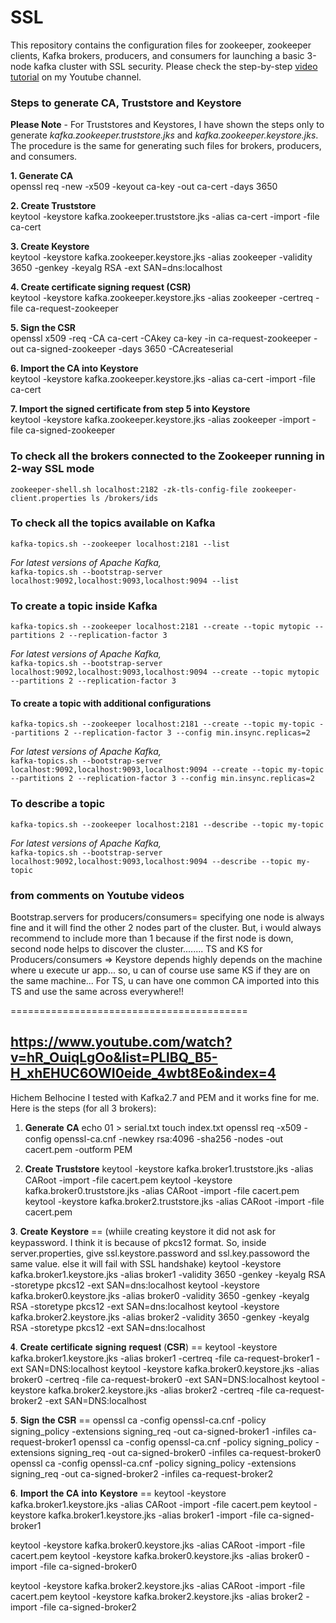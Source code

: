 # SSL
This repository contains the configuration files for zookeeper, zookeeper clients, Kafka brokers, producers, and consumers for launching a basic 3-node kafka cluster with SSL security. Please check the step-by-step [video tutorial](https://www.youtube.com/watch?v=hR_OuiqLgOo) on my Youtube channel.


### Steps to generate CA, Truststore and Keystore 

**Please Note** - For Truststores and Keystores, I have shown the steps only to generate *kafka.zookeeper.truststore.jks* and *kafka.zookeeper.keystore.jks*. The procedure is the same for generating such files for brokers, producers, and consumers.

**1. Generate CA** <br />
openssl req -new -x509 -keyout ca-key -out ca-cert -days 3650

**2. Create Truststore** <br />
keytool -keystore kafka.zookeeper.truststore.jks -alias ca-cert -import -file ca-cert

**3. Create Keystore** <br />
keytool -keystore kafka.zookeeper.keystore.jks -alias zookeeper -validity 3650 -genkey -keyalg RSA -ext SAN=dns:localhost

**4. Create certificate signing request (CSR)** <br />
keytool -keystore kafka.zookeeper.keystore.jks -alias zookeeper -certreq -file ca-request-zookeeper

**5. Sign the CSR** <br />
openssl x509 -req -CA ca-cert -CAkey ca-key -in ca-request-zookeeper -out ca-signed-zookeeper -days 3650 -CAcreateserial

**6. Import the CA into Keystore** <br />
keytool -keystore kafka.zookeeper.keystore.jks -alias ca-cert -import -file ca-cert

**7. Import the signed certificate from step 5 into Keystore** <br />
keytool -keystore kafka.zookeeper.keystore.jks -alias zookeeper -import -file ca-signed-zookeeper


### To check all the brokers connected to the Zookeeper running in 2-way SSL mode
`
zookeeper-shell.sh localhost:2182 -zk-tls-config-file zookeeper-client.properties
ls /brokers/ids
`

### To check all the topics available on Kafka
`
kafka-topics.sh --zookeeper localhost:2181 --list
`

*For latest versions of Apache Kafka,*<br/>
`
kafka-topics.sh --bootstrap-server localhost:9092,localhost:9093,localhost:9094 --list
`
### To create a topic inside Kafka
`
kafka-topics.sh --zookeeper localhost:2181 --create --topic mytopic --partitions 2 --replication-factor 3
`

*For latest versions of Apache Kafka,*<br/>
`
kafka-topics.sh --bootstrap-server localhost:9092,localhost:9093,localhost:9094 --create --topic mytopic --partitions 2 --replication-factor 3
`
#### To create a topic with additional configurations
`
kafka-topics.sh --zookeeper localhost:2181 --create --topic my-topic --partitions 2 --replication-factor 3 --config min.insync.replicas=2
`

*For latest versions of Apache Kafka,*<br/>
`
kafka-topics.sh --bootstrap-server localhost:9092,localhost:9093,localhost:9094 --create --topic my-topic --partitions 2 --replication-factor 3 --config min.insync.replicas=2
`
### To describe a topic
`
kafka-topics.sh --zookeeper localhost:2181 --describe --topic my-topic
`

*For latest versions of Apache Kafka,*<br/>
`
kafka-topics.sh --bootstrap-server localhost:9092,localhost:9093,localhost:9094 --describe --topic my-topic
`
### from comments on Youtube videos
Bootstrap.servers for producers/consumers= specifying one node is always fine and it will find the other 2 nodes part of the cluster. But, i would always recommend to include more than 1 because if the first node is down, second node helps to discover the cluster........ TS and KS for Producers/consumers => Keystore depends highly depends on the machine where u execute ur app... so, u can of course use same KS if they are on the same machine... For TS, u can have one common CA imported into this TS and use the same across everywhere!!

=========================================

https://www.youtube.com/watch?v=hR_OuiqLgOo&list=PLlBQ_B5-H_xhEHUC6OWI0eide_4wbt8Eo&index=4
----------------------------------------------------------------------------------------------
 Hichem Belhocine  I tested with Kafka2.7 and PEM and it works fine for me. Here is the steps (for all 3 brokers): 
1. 𝐆𝐞𝐧𝐞𝐫𝐚𝐭𝐞 𝐂𝐀 
echo 01 > serial.txt
touch index.txt
openssl req -x509 -config openssl-ca.cnf -newkey rsa:4096 -sha256 -nodes -out cacert.pem -outform PEM


2. 𝐂𝐫𝐞𝐚𝐭𝐞 𝐓𝐫𝐮𝐬𝐭𝐬𝐭𝐨𝐫𝐞
keytool -keystore kafka.broker1.truststore.jks -alias CARoot -import -file cacert.pem
keytool -keystore kafka.broker0.truststore.jks -alias CARoot -import -file cacert.pem
keytool -keystore kafka.broker2.truststore.jks -alias CARoot -import -file cacert.pem


𝟑. 𝐂𝐫𝐞𝐚𝐭𝐞 𝐊𝐞𝐲𝐬𝐭𝐨𝐫𝐞 ==  (whiile creating keystore it did not ask for keypassword. I think it is because of pkcs12 format. So, inside server.properties, give ssl.keystore.password and ssl.key.passoword the same value. else it will fail with SSL handshake)
keytool -keystore kafka.broker1.keystore.jks -alias broker1 -validity 3650 -genkey -keyalg RSA -storetype pkcs12 -ext SAN=dns:localhost
keytool -keystore kafka.broker0.keystore.jks -alias broker0 -validity 3650 -genkey -keyalg RSA -storetype pkcs12 -ext SAN=dns:localhost
keytool -keystore kafka.broker2.keystore.jks -alias broker2 -validity 3650 -genkey -keyalg RSA -storetype pkcs12 -ext SAN=dns:localhost


𝟒. 𝐂𝐫𝐞𝐚𝐭𝐞 𝐜𝐞𝐫𝐭𝐢𝐟𝐢𝐜𝐚𝐭𝐞 𝐬𝐢𝐠𝐧𝐢𝐧𝐠 𝐫𝐞𝐪𝐮𝐞𝐬𝐭 (𝐂𝐒𝐑) == 
keytool -keystore kafka.broker1.keystore.jks -alias broker1 -certreq -file ca-request-broker1 -ext SAN=DNS:localhost
keytool -keystore kafka.broker0.keystore.jks -alias broker0 -certreq -file ca-request-broker0 -ext SAN=DNS:localhost
keytool -keystore kafka.broker2.keystore.jks -alias broker2 -certreq -file ca-request-broker2 -ext SAN=DNS:localhost

𝟓. 𝐒𝐢𝐠𝐧 𝐭𝐡𝐞 𝐂𝐒𝐑 == 
openssl ca -config openssl-ca.cnf -policy signing_policy -extensions signing_req -out ca-signed-broker1 -infiles ca-request-broker1
openssl ca -config openssl-ca.cnf -policy signing_policy -extensions signing_req -out ca-signed-broker0 -infiles ca-request-broker0
openssl ca -config openssl-ca.cnf -policy signing_policy -extensions signing_req -out ca-signed-broker2 -infiles ca-request-broker2


𝟔. 𝐈𝐦𝐩𝐨𝐫𝐭 𝐭𝐡𝐞 𝐂𝐀 𝐢𝐧𝐭𝐨 𝐊𝐞𝐲𝐬𝐭𝐨𝐫𝐞 == 
keytool -keystore kafka.broker1.keystore.jks -alias CARoot -import -file cacert.pem
keytool -keystore kafka.broker1.keystore.jks -alias broker1 -import -file ca-signed-broker1

keytool -keystore kafka.broker0.keystore.jks -alias CARoot -import -file cacert.pem
keytool -keystore kafka.broker0.keystore.jks -alias broker0 -import -file ca-signed-broker0

keytool -keystore kafka.broker2.keystore.jks -alias CARoot -import -file cacert.pem
keytool -keystore kafka.broker2.keystore.jks -alias broker2 -import -file ca-signed-broker2
